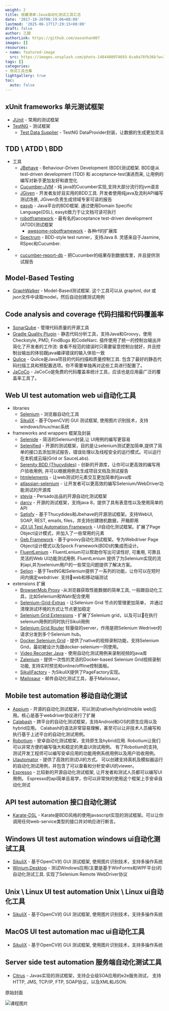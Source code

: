 ```yaml
---
weight: 2
title: 收藏清单:Java自动化测试工具汇总
date: '2017-10-26T08:19:06+08:00'
lastmod: '2025-06-17T17:29:15+08:00'
draft: false
author: 乙醇
authorLink: https://github.com/easonhan007
images: []
resources:
- name: featured-image
  src: https://images.unsplash.com/photo-1484480974693-6ca0a78fb36b?w=300
tags: []
categories:
- 测试工具合集
lightgallery: true
toc:
  auto: false
---
```




## xUnit frameworks 单元测试框架

* [JUnit](http://junit.org/) - 常用的测试框架
* [TestNG](http://testng.org/) - 测试框架
    * [Test Data Supplier](https://github.com/sskorol/test-data-supplier) - TestNG DataProvider封装，让数据的生成更加灵活

## TDD \ ATDD \ BDD

- 工具
    * [JBehave](http://jbehave.org/) - Behaviour-Driven Development (BDD)测试框架. BDD是从 test-driven development (TDD) 和 acceptance-test演进而来, 让用例的编写对新手更加友好和直觉化
    * [Cucumber-JVM](https://github.com/cucumber/cucumber-jvm) - 纯 java的Cucumber实现,支持大部分流行的jvm语言
    * [JGiven](https://github.com/TNG/JGiven) - 开发者友好且实用的BDD工具. 开发者使用纯java及流利API编写测试场景, JGiven负责生成领域专家可读的报告
    * [easyb](http://easyb.org/) - Java平台的BDD框架. 通过使用Domain Specific Language(DSL), easyb致力于让文档可读可执行
    * [robotframework](http://robotframework.org/) - 最有名的acceptance test-driven development (ATDD)测试框架
        * [awesome-robotframework](https://github.com/fkromer/awesome-robotframework) - 各种rf的扩展库
    * [Spectrum](https://github.com/greghaskins/spectrum) - BDD-style test runner，支持Java 8. 灵感来自于Jasmine, RSpec和Cucumber.
-
    * [cucumber-report-db](https://github.com/porscheinformatik/cucumber-report-db) - 把Cucumber的结果存到数据库里，并且提供测试报告

## Model-Based Testing

- [GraphWalker](http://graphwalker.org/) - Model-Based测试框架. 这个工具可以从 graphml, dot 或 json文件中读取model，然后自动创建测试用例

## Code analysis and coverage 代码扫描和代码覆盖率

* [SonarQube](http://www.sonarqube.org) - 管理代码质量的开源工具
* [Gradle Quality Plugin](https://github.com/xvik/gradle-quality-plugin) - 静态代码分析工具，支持Java和Groovy，使用 Checkstyle, PMD, FindBugs 和CodeNarc. 插件使用了统一的控制台输出并简化了开发者的工作流: 查看不规范的错误时只需要留意控制台就好，并且控制台输出的体验跟java编译错误的输入体验一致
* [Qulice](https://github.com/teamed/qulice) - Qulice是Java项目的代码扫描和质量控制工具. 包含了最好的静态代码扫描工具和预配置选项。你不需要单独再对这些工具进行配置了。
* [JaCoCo](https://github.com/jacoco/jacoco) - JaCoCo是免费的代码覆盖率统计工具，应该也是应用最广泛的覆盖率工具了。

## Web UI test automation web ui自动化工具

- libraries
    * [Selenium](http://docs.seleniumhq.org/) - 浏览器自动化工具
    * [SikuliX](http://www.sikulix.com/) - 基于OpenCV的 GUI 测试框架, 使用图片识别技术，支持windows/linux/mac系统
- frameworks and wrappers 框架及封装
    * [Selenide](http://selenide.org/) - 简洁的Selenium封装,让 UI用例的编写更容易
    * [Selenified](https://github.com/Coveros/selenified) - 开源的测试框架，目的是让selenium测试更加简单,提供了简单的接口去添加测试报告，错误处理以及线程安全的运行模式。可以运行在本机或云端(Grid or SauceLabs).
    * [Serenity BDD (Thucydides)](http://www.thucydides.info/) - 创新的开源库，让你可以更高效的编写用户验收用例, 并可以根据用例去生成项目文档及测试报告
    * [htmlelements](https://github.com/yandex-qatools/htmlelements) - 让web测试时元素交互更加简单的java库
    * [atlassian-selenium](https://bitbucket.org/atlassian/atlassian-selenium) - 让开发者可以更高效的编写Selenium/WebDriver功能测试的开源库
    * [stevia](https://github.com/persado/stevia) - Persado出品的开源自动化测试框架
    * [darcy](https://github.com/darcy-framework) - 开源的测试框架，支持java 8，提供了具有表意性以及使用简单的API
    * [Satisfy](http://satisfy.tapack.io) - 基于Thucydides和Jbehave的开源测试框架。支持WebUI, SOAP, REST, emails, files，并支持创建随机数据，开箱即用
    * [JDI UI Test Automation Framework](https://github.com/epam/JDI/) -  UI自动化测试框架。扩展了Page Object设计模式，并加入了一些常用的元素
    * [Geb Framework](http://gebish.org/) - 基于groovy自动化测试框架。专为Webdriver Page Object设计模式以及Spock Framework(BDD)的集成而设计。
    * [FluentLenium](https://github.com/FluentLenium/FluentLenium) - FluentLenium可以帮助你写出可读性好, 可重用, 可靠且灵活的Web UI功能测试用例. FluentLenium 提供了为Selenium实现的流利api,并为selenium用户的一些常见问题提供了解决方案。
    * [Selion](https://github.com/paypal/SeLion) - 基于TestNG和Selenium提供了一系列的功能，让你可以在短时间内搞定webdriver. 支持web和移动端测试
- extensions 扩展
    * [BrowserMob Proxy](https://github.com/lightbody/browsermob-proxy) -从浏览器获取性能数据的简单工具, 一般跟自动化工具，比如Selenium和Watir配合使用
    * [Selenium-Grid-Extras](https://github.com/groupon/Selenium-Grid-Extras) - 让Selenium Grid 节点的管理更加简单， 并通过清理测试环境的方式让节点更加稳定
    * [Selenium Grid Extensions](https://github.com/sterodium/selenium-grid-extensions) - 扩展了Selenium grid，以及可以在执行selenium用例的同时执行Sikuli用例
    * [Selenium Grid Router](https://github.com/seleniumkit/gridrouter) 轻量级的server，作用是把Selenium Wedriver的请求分发到多个Selenium hub。
    * [Docker Selenium Grid](https://github.com/sskorol/docker-selenium-grid) - 提供了native的视频录制功能，支持Selenium Grid，最初被设计为跟docker-selenium一同使用。
    * [Video Recorder Java](https://github.com/SergeyPirogov/video-recorder-java) - 使用自动化测试用例来录制视频的java库
    * [Zalenium](https://github.com/zalando/zalenium) - 提供一次性的灵活的Docker-based Selenium Grid视频录制功能, 支持实时预览和online/offline控制面板。
    * [SikuliFactory](https://github.com/marcoslimaqa/sikuli-factory) - 为SikuliX提供了PageFactory实现。
    * [Mailosaur](https://github.com/mailosaur/mailosaur-java) -  邮件自动化测试工具，基于Mailosaur。

## Mobile test automation 移动自动化测试

* [Appium](http://appium.io/) - 开源的自动化测试框架，可以测试native/hybrid/mobile web应用。核心是基于webdriver协议进行了扩展
* [Calabash](http://calaba.sh/) - 跨平台的自动化测试框架，支持Android和iOS的原生应用以及hybrid应用。 Calabash的语法非常容易理解，甚至可以让非技术人员编写和执行基于上述平台的自动化测试用例。
* [Robotium](https://code.google.com/p/robotium/) - 安卓自动化测试框架，支持原生及hybrid应用. Robotium让我们可以非常方便的编写强大和稳定的黑盒UI测试用例。 有了Robotium的支持, 测试开发工程师可以编写安卓应用的功能用例系统用例以及用户验收用例。
* [UIautomator](http://developer.android.com/tools/help/uiautomator/index.html) - 提供了高效的测试UI的方式。 可以创建支持真机及模拟器运行的自动化测试用例，并包含了可以查看和分析安卓UI的viewer。
* [Espresso](https://code.google.com/p/android-test-kit/wiki/Espresso) - 比较新的开源自动化测试框架, 让开发者和测试人员都可以编写UI用例。 Espresso的api简单且易学，你可以非常快的使用这个框架上手安卓自动化测试

## API test automation 接口自动化测试

* [Karate-DSL](https://github.com/intuit/karate) - Karate是BDD风格的使用javascript实现的测试框架。可以让你调用任何web-service类型的接口并对响应进行断言。


## Windows UI test automation windows ui自动化测试工具

* [SikuliX](http://sikulix.com/) - 基于OpenCV的 GUI 测试框架, 使用图片识别技术，支持多操作系统
* [Winium.Desktop](https://github.com/2gis/Winium.Desktop/) - 测试Windows应用(主要是基于WinForms和WPF平台)的自动化测试工具. 实现了Selenium Remote WebDriver协议

## Unix \ Linux UI test automation Unix \ Linux ui自动化工具

* [SikuliX](http://sikulix.com/) - 基于OpenCV的 GUI 测试框架, 使用图片识别技术，支持多操作系统

## MacOS UI test automation mac ui自动化工具

* [SikuliX](http://sikulix.com/) - 基于OpenCV的 GUI 测试框架, 使用图片识别技术，支持多操作系统

## Server side test automation 服务端自动化测试工具

* [Citrus](https://github.com/christophd/citrus) - Javas实现的测试框架，支持企业级SOA应用的e2e服务测试， 支持 HTTP, JMS, TCP/IP, FTP, SOAP协议，以及XML和JSON.




原始封面

![课程图片](https://images.unsplash.com/photo-1484480974693-6ca0a78fb36b?w=300)

